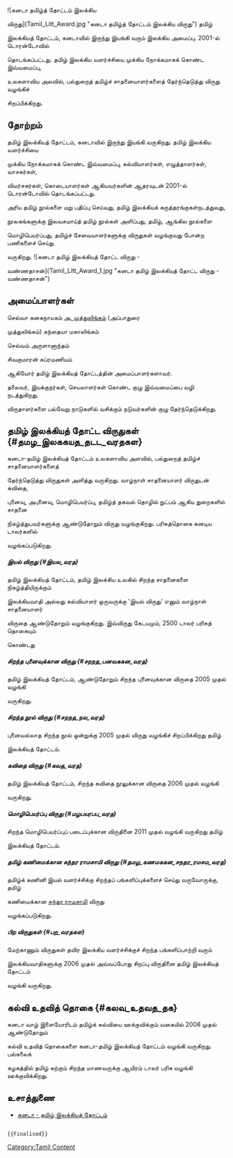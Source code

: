 ![கனடா தமிழ்த் தோட்டம் இலக்கிய
விருது](Tamil_Litt_Award.jpg "கனடா தமிழ்த் தோட்டம் இலக்கிய விருது") தமிழ்
இலக்கியத் தோட்டம், கனடாவில் இருந்து இயங்கி வரும் இலக்கிய அமைப்பு. 2001-ல் டொரன்டோவில்
தொடங்கப்பட்டது. தமிழ் இலக்கிய வளர்ச்சியை முக்கிய நோக்கமாகக் கொண்ட இவ்வமைப்பு,
உலகளாவிய அலவில், பல்துறைத் தமிழ்ச் சாதனையாளர்களைத் தேர்ந்தெடுத்து விருது வழங்கிச்
சிறப்பிக்கிறது.

## தோற்றம்

தமிழ் இலக்கியத் தோட்டம், கனடாவில் இருந்து இயங்கி வருகிறது. தமிழ் இலக்கிய வளர்ச்சியை
முக்கிய நோக்கமாகக் கொண்ட இவ்வமைப்பு, கல்வியாளர்கள், எழுத்தாளர்கள், வாசகர்கள்,
விமர்சகர்கள், கொடையாளர்கள் ஆகியவர்களின் ஆதரவுடன் 2001-ல் டொரன்டோவில் தொடங்கப்பட்டது.
அரிய தமிழ் நூல்களை மறு பதிப்பு செய்வது, தமிழ் இலக்கியக் கருத்தரங்குகள்நடத்துவது,
நூலகங்களுக்கு இலவசமாய்த் தமிழ் நூல்கள் அளிப்பது, தமிழ், ஆங்கில நூல்களை
மொழிபெயர்ப்பது, தமிழ்ச் சேவையாளர்களுக்கு விருதுகள் வழங்குவது போன்ற பணிகளைச் செய்து
வருகிறது. ![கனடா தமிழ் இலக்கியத் தோட்ட விருது -
வண்ணதாசன்](Tamil_Litt_Award_1.jpg "கனடா தமிழ் இலக்கியத் தோட்ட விருது - வண்ணதாசன்")

## அமைப்பாளர்கள்

செல்வா கனகநாயகம் [அ. முத்துலிங்கம்](அ._முத்துலிங்கம் "wikilink") (அப்பாதுரை
முத்துலிங்கம்) கந்தையா மகாலிங்கம்

செல்வம் அருளானாந்தம்

சிவகுமாரன் சுப்ரமணியம்

ஆகியோர் தமிழ் இலக்கியத் தோட்டத்தின் அமைப்பாளர்களாவர்.

தலைவர், இயக்குநர்கள், செயலாளர்கள் கொண்ட குழு இவ்வமைப்பை வழி நடத்துகிறது.
விருதாளர்களை பல்வேறு நாடுகளில் வசிக்கும் நடுவர்களின் குழு தேர்ந்தெடுக்கிறது.

## தமிழ் இலக்கியத் தோட்ட விருதுகள் {#தமழ_இலககயத_தடட_வரதகள}

கனடா-தமிழ் இலக்கியத் தோட்டம் உலகளாவிய அளவில், பல்துறைத் தமிழ்ச் சாதனையாளர்களைத்
தேர்ந்தெடுத்து விருதுகள் அளித்து வருகிறது. வாழ்நாள் சாதனையாளர் விருதுடன் கவிதை,
புனைவு, அபுனைவு, மொழிபெயர்ப்பு, தமிழ்த் தகவல் தொழில் நுட்பம் ஆகிய துறைகளில் சாதனை
நிகழ்த்துபவர்களுக்கு ஆண்டுதோறும் விருது வழங்குகிறது. பரிசுத்தொகை கனடிய டாலர்களில்
வழங்கப்படுகிறது.

##### இயல் விருது {#இயல_வரத}

தமிழ் இலக்கியத் தோட்டம், தமிழ் இலக்கிய உலகில் சிறந்த சாதனைகளை நிகழ்த்தியிருக்கும்
இலக்கியவாதி அல்லது கல்வியாளர் ஒருவருக்கு \'இயல் விருது\' எனும் வாழ்நாள் சாதனையாளர்
விருதை ஆண்டுதோறும் வழங்குகிறது. இவ்விருது கேடயமும், 2500 டாலர் பரிசுத் தொகையும்
கொண்டது

##### சிறந்த புனைவுக்கான விருது {#சறநத_பனவககன_வரத}

தமிழ் இலக்கியத் தோட்டம், ஆண்டுதோறும் சிறந்த புனைவுக்கான விருதை 2005 முதல் வழங்கி
வருகிறது.

##### சிறந்த நூல் விருது {#சறநத_நல_வரத}

புனைவல்லாத சிறந்த நூல் ஒன்றுக்கு 2005 முதல் விருது வழங்கிச் சிறப்பிக்கிறது தமிழ்
இலக்கியத் தோட்டம்.

##### கவிதை விருது {#கவத_வரத}

தமிழ் இலக்கியத் தோட்டம், சிறந்த கவிதை நூலுக்கான விருதை 2006 முதல் வழங்கி
வருகிறது.

##### மொழிபெயர்ப்பு விருது {#மழபயரபப_வரத}

சிறந்த மொழிபெயர்ப்புப் படைப்புக்கான விருதினை 2011 முதல் வழங்கி வருகிறது தமிழ்
இலக்கியத் தோட்டம்.

##### தமிழ் கணிமைக்கான சுந்தர ராமசாமி விருது {#தமழ_கணமககன_சநதர_ரமசம_வரத}

தமிழ்க் கணினி இயல் வளர்ச்சிக்கு சிறந்தப் பங்களிப்புக்களைச் செய்து வருவோருக்கு, தமிழ்
கணிமைக்கான [சுந்தர ராமசாமி](சுந்தர_ராமசாமி "wikilink") விருது
வழங்கப்படுகிறது.

##### பிற விருதுகள் {#பற_வரதகள}

மேற்காணும் விருதுகள் தவிர இலக்கிய வளர்ச்சிக்குச் சிறந்த பங்களிப்பாற்றி வரும்
இலக்கியவாதிகளுக்கு 2006 முதல் அவ்வப்போது சிறப்பு விருதினை தமிழ் இலக்கியத் தோட்டம்
வழங்கி வருகிறது.

## கல்வி உதவித் தொகை {#கலவ_உதவத_தக}

கனடா வாழ் இளையோரிடம் தமிழ்க் கல்வியை ஊக்குவிக்கும் வகையில் 2008 முதல் ஆண்டுதோறும்
கல்வி உதவித் தொகைகளை கனடா-தமிழ் இலக்கியத் தோட்டம் வழங்கி வருகிறது. பல்கலைக்
கழகத்தில் தமிழ் கற்கும் சிறந்த மாணவருக்கு ஆயிரம் டாலர் பரிசு வழங்கி ஊக்குவிக்கிறது.

## உசாத்துணை

-   [கனடா - தமிழ் இலக்கியத் தோட்டம்](https://www.tamilliterarygarden.com/)

```{=mediawiki}
{{Finalised}}
```
[Category:Tamil Content](Category:Tamil_Content "wikilink")
